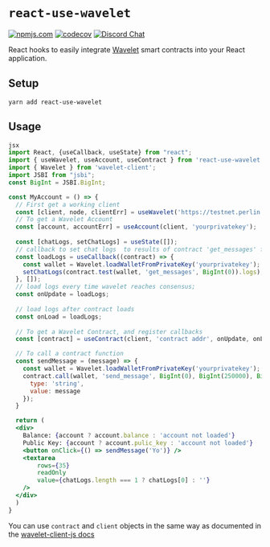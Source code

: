 # `react-use-wavelet`
[![npmjs.com](https://img.shields.io/npm/v/react-use-wavelet.svg)](https://www.npmjs.com/package/react-use-wavelet)
[![codecov](https://codecov.io/gh/perlin-network/react-use-wavelet/branch/master/graph/badge.svg)](https://codecov.io/gh/perlin-network/react-use-wavelet)
[![Discord Chat](https://img.shields.io/discord/458332417909063682.svg)](https://discord.gg/dMYfDPM)

React hooks to easily integrate [Wavelet](https://wavelet.perlin.net) smart contracts into your React application. 

## Setup

```shell
yarn add react-use-wavelet
```

## Usage

```jsx
jsx
import React, {useCallback, useState} from "react";
import { useWavelet, useAccount, useContract } from 'react-use-wavelet';
import { Wavelet } from 'wavelet-client';
import JSBI from "jsbi";
const BigInt = JSBI.BigInt;

const MyAccount = () => {
  // First get a working client
  const [client, node, clientErr] = useWavelet('https://testnet.perlin.net');
  // To get a Wavelet Account
  const [account, accountErr] = useAccount(client, 'yourprivatekey');
  
  const [chatLogs, setChatLogs] = useState([]);
  // callback to set chat logs  to results of contract 'get_messages' function
  const loadLogs = useCallback((contract) => {
    const wallet = Wavelet.loadWalletFromPrivateKey('yourprivatekey');
    setChatLogs(contract.test(wallet, 'get_messages', BigInt(0)).logs);
  }, []);
  // load logs every time wavelet reaches consensus;
  const onUpdate = loadLogs;
  
  // load logs after contract loads
  const onLoad = loadLogs;
  
  // To get a Wavelet Contract, and register callbacks
  const [contract] = useContract(client, 'contract addr', onUpdate, onLoad);

  // To call a contract function
  const sendMessage = (message) => {
    const wallet = Wavelet.loadWalletFromPrivateKey('yourprivatekey');
    contract.call(wallet, 'send_message', BigInt(0), BigInt(250000), BigInt(0),  {
      type: 'string',
      value: message
    });
  }

  return (
  <div>
    Balance: {account ? account.balance : 'account not loaded'}
    Public Key: {account ? account.pulic_key : 'account not loaded'}
    <button onClick={() => sendMessage('Yo')} />
    <textarea
        rows={35}
        readOnly
        value={chatLogs.length === 1 ? chatLogs[0] : ''}
    />
  </div>
  )
}
```

You can use `contract` and `client` objects in the same way as documented in the [wavelet-client-js docs](https://github.com/perlin-network/wavelet-client-js)
